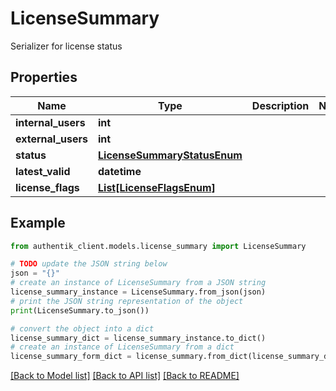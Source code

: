 # LicenseSummary

Serializer for license status

## Properties

Name | Type | Description | Notes
------------ | ------------- | ------------- | -------------
**internal_users** | **int** |  | 
**external_users** | **int** |  | 
**status** | [**LicenseSummaryStatusEnum**](LicenseSummaryStatusEnum.md) |  | 
**latest_valid** | **datetime** |  | 
**license_flags** | [**List[LicenseFlagsEnum]**](LicenseFlagsEnum.md) |  | 

## Example

```python
from authentik_client.models.license_summary import LicenseSummary

# TODO update the JSON string below
json = "{}"
# create an instance of LicenseSummary from a JSON string
license_summary_instance = LicenseSummary.from_json(json)
# print the JSON string representation of the object
print(LicenseSummary.to_json())

# convert the object into a dict
license_summary_dict = license_summary_instance.to_dict()
# create an instance of LicenseSummary from a dict
license_summary_form_dict = license_summary.from_dict(license_summary_dict)
```
[[Back to Model list]](../README.md#documentation-for-models) [[Back to API list]](../README.md#documentation-for-api-endpoints) [[Back to README]](../README.md)


